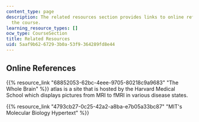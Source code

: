 ```yaml
---
content_type: page
description: The related resources section provides links to online references for
  the course.
learning_resource_types: []
ocw_type: CourseSection
title: Related Resources
uid: 5aaf9b62-6729-3b0a-53f9-364289fd8e44
---
```


Online References
-----------------

{{% resource_link "68852053-62bc-4eee-9705-80218c9a9683" "The Whole Brain" %}} atlas is a site that is hosted by the Harvard Medical School which displays pictures from MRI to fMRI in various disease states.

{{% resource_link "4793cb27-0c25-42a2-a8ba-e7b05a33bc87" "MIT's Molecular Biology Hypertext" %}}